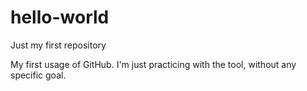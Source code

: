 # hello-world
Just my first repository

My first usage of GitHub.
I'm just practicing with the tool, without any specific goal.

